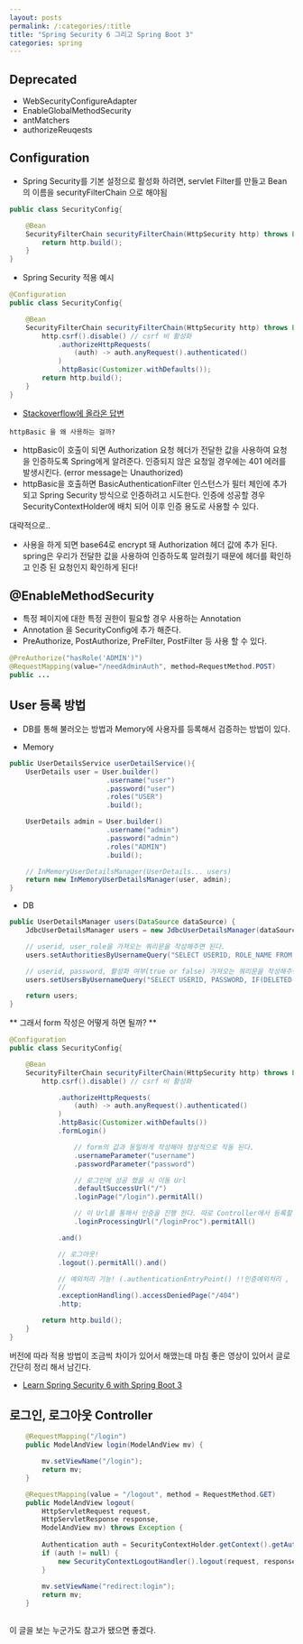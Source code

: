 ```yaml
---
layout: posts
permalink: /:categories/:title
title: "Spring Security 6 그리고 Spring Boot 3"
categories: spring
---
```



## Deprecated 
- WebSecurityConfigureAdapter
- EnableGlobalMethodSecurity
- antMatchers
- authorizeReuqests

## Configuration
- Spring Security를 기본 설정으로 활성화 하려면, servlet Filter를 만들고 Bean의 이름을 securityFilterChain 으로 해야됨
```java
public class SecurityConfig{

    @Bean
    SecurityFilterChain securityFilterChain(HttpSecurity http) throws Exception {
        return http.build();
    }
}
```
- Spring Security 적용 예시
```java
@Configuration
public class SecurityConfig{

    @Bean
    SecurityFilterChain securityFilterChain(HttpSecurity http) throws Exception {
        http.csrf().disable() // csrf 비 활성화
            .authorizeHttpRequests(
                (auth) -> auth.anyRequest().authenticated()
            )
            .httpBasic(Customizer.withDefaults());
        return http.build();
    }
}
```

- [Stackoverflow에 올라온 답변](https://stackoverflow.com/questions/57574981/what-is-httpbasic-method-in-spring-security)

`httpBasic 을 왜 사용하는 걸까?`
- httpBasic이 호출이 되면 Authorization 요청 헤더가 전달한 값을 사용하여 요청을 인증하도록 Spring에게 알려준다. 인증되지 않은 요청일 경우에는 401 에러를 발생시킨다. (error message는 Unauthorized)
- httpBasic을 호출하면 BasicAuthenticationFilter 인스턴스가 필터 체인에 추가 되고 Spring Security 방식으로 인증하려고 시도한다. 인증에 성공할 경우 SecurityContextHolder에 배치 되어 이후 인증 용도로 사용할 수 있다.

대략적으로..
- 사용을 하게 되면 base64로 encrypt 돼 Authorization 헤더 값에 추가 된다. spring은 우리가 전달한 값을 사용하여 인증하도록 알려줬기 때문에 헤더를 확인하고 인증 된 요청인지 확인하게 된다!


## @EnableMethodSecurity
- 특정 페이지에 대한 특정 권한이 필요할 경우 사용하는 Annotation
- Annotation 을 SecurityConfig에 추가 해준다.
- PreAuthorize, PostAuthorize, PreFilter, PostFilter 등 사용 할 수 있다.

```java
@PreAuthorize("hasRole('ADMIN')")
@RequestMapping(value="/needAdminAuth", method=RequestMethod.POST)
public ...
```

## User 등록 방법
- DB를 통해 불러오는 방법과 Memory에 사용자를 등록해서 검증하는 방법이 있다.

- Memory
```java
public UserDetailsService userDetailService(){
    UserDetails user = User.builder()
                        .username("user")
                        .password("user")
                        .roles("USER")
                        .build();

    UserDetails admin = User.builder()
                        .username("admin")
                        .password("admin")
                        .roles("ADMIN")
                        .build();

    // InMemoryUserDetailsManager(UserDetails... users)
    return new InMemoryUserDetailsManager(user, admin);
}
```

- DB
```java
public UserDetailsManager users(DataSource dataSource) {
    JdbcUserDetailsManager users = new JdbcUserDetailsManager(dataSource);

    // userid, user_role을 가져오는 쿼리문을 작성해주면 된다.
    users.setAuthoritiesByUsernameQuery("SELECT USERID, ROLE_NAME FROM USERS USERID = ?");

    // userid, password, 활성화 여부(true or false) 가져오는 쿼리문을 작성해주면 된다.
    users.setUsersByUsernameQuery("SELECT USERID, PASSWORD, IF(DELETED = 'N', 'TRUE', 'FALSE') AS ENABLED FROM USERS WHERE USERID = ?");

    return users;
}
```
** 그래서 form 작성은 어떻게 하면 될까? **

```java
@Configuration
public class SecurityConfig{

    @Bean
    SecurityFilterChain securityFilterChain(HttpSecurity http) throws Exception {
        http.csrf().disable() // csrf 비 활성화

            .authorizeHttpRequests(
                (auth) -> auth.anyRequest().authenticated()
            )
            .httpBasic(Customizer.withDefaults())
            .formLogin()

                // form의 값과 동일하게 작성해야 정상적으로 작동 된다.
                .usernameParameter("username")
                .passwordParameter("password")

                // 로그인에 성공 했을 시 이동 Url
                .defaultSuccessUrl("/")
                .loginPage("/login").permitAll()

                // 이 Url를 통해서 인증을 진행 한다. 따로 Controller에서 등록할 필요 없다.
                .loginProcessingUrl("/loginProc").permitAll()

            .and()

            // 로그아웃!
            .logout().permitAll().and()

            // 예외처리 기능! (.authenticationEntryPoint() !!인증예외처리 , .accessDeniedHandler() !!인가예외처리 )
            // 
            .exceptionHandling().accessDeniedPage("/404")
            .http;

        return http.build();
    }
}
```


버전에 따라 적용 방법이 조금씩 차이가 있어서 해맸는데 마침 좋은 영상이 있어서 글로 간단히 정리 해서 남긴다.
- [Learn Spring Security 6 with Spring Boot 3](https://www.youtube.com/watch?v=bB6A490Uh5M)


## 로그인, 로그아웃 Controller

```java
    @RequestMapping("/login")
	public ModelAndView login(ModelAndView mv) {

		mv.setViewName("/login");
		return mv;
	}
```

```java
    @RequestMapping(value = "/logout", method = RequestMethod.GET)
    public ModelAndView logout(
        HttpServletRequest request, 
        HttpServletResponse response, 
        ModelAndView mv) throws Exception {
    	
    	Authentication auth = SecurityContextHolder.getContext().getAuthentication();
        if (auth != null) {
            new SecurityContextLogoutHandler().logout(request, response, auth);
        }
        
        mv.setViewName("redirect:login");
        return mv;
    }
    
```

이 글을 보는 누군가도 참고가 됐으면 좋겠다.